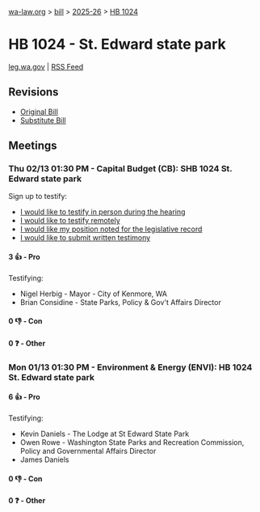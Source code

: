 [wa-law.org](/) > [bill](/bill/) > [2025-26](/bill/2025-26/) > [HB 1024](/bill/2025-26/hb/1024/)

# HB 1024 - St. Edward state park
[leg.wa.gov](https://app.leg.wa.gov/billsummary?BillNumber=1024&Year=2025&Initiative=false) | [RSS Feed](./rss.xml)

## Revisions
* [Original Bill](1/)
* [Substitute Bill](S/)

## Meetings
### Thu 02/13 01:30 PM - Capital Budget (CB): SHB 1024 St. Edward state park
Sign up to testify:
* [I would like to testify in person during the hearing](https://app.leg.wa.gov/csi/Testifier/Add?chamber=House&mId=32746&aId=163171&caId=25543&tId=1)
* [I would like to testify remotely](https://app.leg.wa.gov/csi/Testifier/Add?chamber=House&mId=32746&aId=163171&caId=25543&tId=2)
* [I would like my position noted for the legislative record](https://app.leg.wa.gov/csi/Testifier/Add?chamber=House&mId=32746&aId=163171&caId=25543&tId=3)
* [I would like to submit written testimony](https://app.leg.wa.gov/csi/Testifier/Add?chamber=House&mId=32746&aId=163171&caId=25543&tId=4)

#### 3 👍 - Pro
Testifying:
* Nigel Herbig - Mayor - City of Kenmore, WA
* Brian Considine - State Parks, Policy & Gov't Affairs Director

#### 0 👎 - Con

#### 0 ❓ - Other

### Mon 01/13 01:30 PM - Environment & Energy (ENVI): HB 1024 St. Edward state park
#### 6 👍 - Pro
Testifying:
* Kevin Daniels - The Lodge at St Edward State Park
* Owen Rowe - Washington State Parks and Recreation Commission, Policy and Governmental Affairs Director
* James Daniels

#### 0 👎 - Con

#### 0 ❓ - Other
